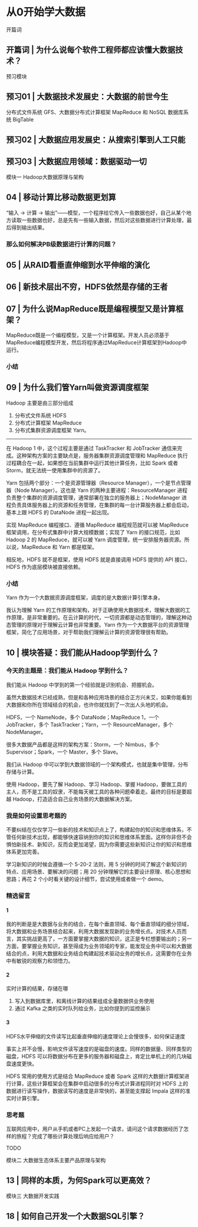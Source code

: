# 从0开始学大数据 #

开篇词

## 开篇词 | 为什么说每个软件工程师都应该懂大数据技术？ ##

预习模块

## 预习01 | 大数据技术发展史：大数据的前世今生 ##

分布式文件系统 GFS、大数据分布式计算框架 MapReduce 和 NoSQL 数据库系统 BigTable



## 预习02 | 大数据应用发展史：从搜索引擎到人工只能 ##

## 预习03 | 大数据应用领域：数据驱动一切 ##

模块一 Hadoop大数据原理与架构

## 04 | 移动计算比移动数据更划算 ##

“输入 -> 计算 -> 输出”——模型，一个程序给它传入一些数据也好，自己从某个地方读取一些数据也好，总是先有一些输入数据，然后对这些数据进行计算处理，最后得到输出结果。

### 那么如何解决PB级数据进行计算的问题？ ###

## 05 | 从RAID看垂直伸缩到水平伸缩的演化 ##

## 06 | 新技术层出不穷，HDFS依然是存储的王者 ##

## 07 | 为什么说MapReduce既是编程模型又是计算框架？ ##

MapReduce既是一个编程模型，又是一个计算框架。开发人员必须基于MapReduce编程模型开发，然后将程序通过MapReduce计算框架到Hadoop中运行。

### 小结 ###




## 09 | 为什么我们管Yarn叫做资源调度框架 ##

Hadoop 主要是由三部分组成

1. 分布式文件系统 HDFS
2. 分布式计算框架 MapReduce
3. 分布式集群资源调度框架 Yarn。

---

在 Hadoop  1 中，这个过程主要是通过 TaskTracker 和 JobTracker 通信来完成。这种架构方案的主要缺点是，服务器集群资源调度管理和 MapReduce 执行过程耦合在一起，如果想在当前集群中运行其他计算任务，比如 Spark 或者 Storm，就无法统一使用集群中的资源了。

Yarn 包括两个部分：一个是资源管理器（Resource Manager），一个是节点管理器（Node Manager）。这也是 Yarn 的两种主要进程：ResourceManager 进程负责整个集群的资源调度管理，通常部署在独立的服务器上；NodeManager 进程负责具体服务器上的资源和任务管理，在集群的每一台计算服务器上都会启动，基本上跟 HDFS 的 DataNode 进程一起出现。

实现 MapReduce 编程接口、遵循 MapReduce 编程规范就可以被 MapReduce 框架调用，在分布式集群中计算大规模数据；实现了 Yarn 的接口规范，比如 Hadoop  2 的 MapReduce，就可以被 Yarn 调度管理，统一安排服务器资源。所以说，MapReduce 和 Yarn 都是框架。

相反地，HDFS 就不是框架，使用 HDFS 就是直接调用 HDFS 提供的 API 接口，HDFS 作为底层模块被直接依赖。

### 小结 ###

Yarn 作为一个大数据资源调度框架，调度的是大数据计算引擎本身。

我认为理解 Yarn 的工作原理和架构，对于正确使用大数据技术，理解大数据的工作原理，是非常重要的。在云计算的时代，一切资源都是动态管理的，理解这种动态管理的原理对于理解云计算也非常重要。Yarn 作为一个大数据平台的资源管理框架，简化了应用场景，对于帮助我们理解云计算的资源管理很有帮助。

## 10 | 模块答疑：我们能从Hadoop学到什么？ ##

### 今天的主题是：我们能从 Hadoop 学到什么？ ###

我们能从 Hadoop 中学到的第一个经验就是识别机会、把握机会。

虽然大数据技术已经成熟，但是和各种应用场景的结合正方兴未艾，如果你能看到大数据和你所在领域结合的机会，也许你就找到了一次出人头地的机会。

HDFS，一个 NameNode，多个 DataNode；MapReduce  1，一个 JobTracker，多个 TaskTracker；Yarn，一个 ResourceManager，多个 NodeManager。

很多大数据产品都是这样的架构方案：Storm，一个 Nimbus，多个 Supervisor；Spark，一个 Master，多个 Slave。

我们从 Hadoop 中可以学到大数据领域的一个架构模式，也就是集中管理，分布存储与计算。

使用 Hadoop，要先了解 Hadoop、学习 Hadoop、掌握 Hadoop，要做工具的主人，而不是工具的奴隶，不能每天被工具的各种问题牵着走。最终的目标是要超越 Hadoop，打造适合自己业务场景的大数据解决方案。

### 我是如何设置思考题的 ###

不要纠结在仅仅学习一些新的技术和知识点上了，构建起你的知识和思维体系，不管任何新技术出现，都能够快速容纳到你的知识和思维体系里面。这样你非但不会惧怕新技术、新知识，反而会更加渴望，因为你需要这些新知识让你的知识和思维体系更加完善。

学习新知识的时候会遵循一个 5-20-2 法则，用 5 分钟的时间了解这个新知识的特点、应用场景、要解决的问题；用 20 分钟理解它的主要设计原理、核心思想和思路；再花 2 个小时看关键的设计细节，尝试使用或者做一个 demo。

### 精选留言 ###

#### 1 ####

我的判断是是大数据与业务的结合，在每个垂直领域、每个垂直领域的细分领域，将大数据和业务场景结合起来，利用大数据发现新的业务增长点。对技术人员而言，其实挑战更高了，一方面要掌握大数据的知识，这正是专栏想要输出的；另一方面，要掌握业务知识，甚至得成为业务领域的专家，能发现业务中可以和大数据结合的点，利用大数据和业务结合构建起技术驱动业务的增长点，这需要你在业务中有敏锐的观察力和领悟力。

#### 2 ####

实时计算的结果，存储在哪

1. 写入到数据库里，和离线计算的结果组成全量数据供业务使用
2. 通过 Kafka 之类的实时队列给业务，比如你提到的监控展示

#### 3 ####

HDFS水平伸缩的文件读写比起垂直伸缩的速度理论上会慢很多，如何保证速度

事实上并不会慢，影响文件读写速度的是磁盘的速度。同样的数据量、同样类型的磁盘，HDFS 可以将数据分布在更多的服务器和磁盘上，肯定比单机上的的几块磁盘速度更快。

HDFS 常用的使用方式是结合 MapReduce 或者 Spark 这样的大数据计算框架进行计算，这些计算框架会在集群中启动很多的分布式计算进程同时对 HDFS 上的数据进行读写操作，数据读写的速度是非常快的，甚至能支撑起 Impala 这样的准实时计算引擎。

### 思考题 ###

互联网应用中，用户从手机或者PC上发起一个请求，请问这个请求数据经历了怎样的旅程？完成了哪些计算处理后响应给用户？

TODO



模块二 大数据生态体系主要产品原理与架构

## 13 | 同样的本质，为何Spark可以更高效？ ##

模块三 大数据开发实践

## 18 | 如何自己开发一个大数据SQL引擎？ ##